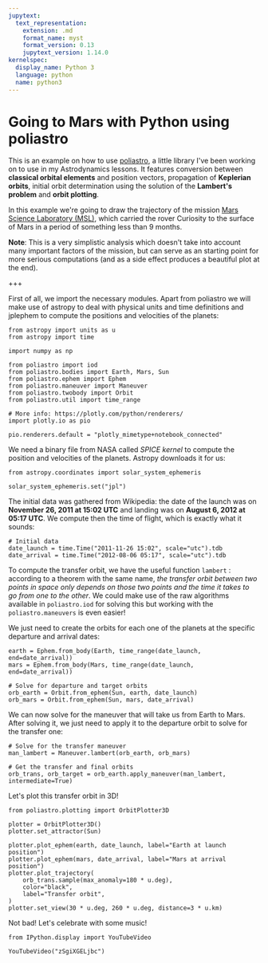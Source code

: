 ```yaml
---
jupytext:
  text_representation:
    extension: .md
    format_name: myst
    format_version: 0.13
    jupytext_version: 1.14.0
kernelspec:
  display_name: Python 3
  language: python
  name: python3
---
```


# Going to Mars with Python using poliastro

This is an example on how to use [poliastro](https://github.com/poliastro/poliastro), a little library I've been working on to use in my Astrodynamics lessons. It features conversion between **classical orbital elements** and position vectors, propagation of **Keplerian orbits**, initial orbit determination using the solution of the **Lambert's problem** and **orbit plotting**.

In this example we're going to draw the trajectory of the mission [Mars Science Laboratory (MSL)](http://mars.jpl.nasa.gov/msl/), which carried the rover Curiosity to the surface of Mars in a period of something less than 9 months.

**Note**: This is a very simplistic analysis which doesn't take into account many important factors of the mission, but can serve as an starting point for more serious computations (and as a side effect produces a beautiful plot at the end).

+++

First of all, we import the necessary modules. Apart from poliastro we will make use of astropy to deal with physical units and time definitions and jplephem to compute the positions and velocities of the planets:

```{code-cell}
from astropy import units as u
from astropy import time

import numpy as np

from poliastro import iod
from poliastro.bodies import Earth, Mars, Sun
from poliastro.ephem import Ephem
from poliastro.maneuver import Maneuver
from poliastro.twobody import Orbit
from poliastro.util import time_range
```

```{code-cell}
# More info: https://plotly.com/python/renderers/
import plotly.io as pio

pio.renderers.default = "plotly_mimetype+notebook_connected"
```

We need a binary file from NASA called *SPICE kernel* to compute the position and velocities of the planets. Astropy downloads it for us:

```{code-cell}
from astropy.coordinates import solar_system_ephemeris

solar_system_ephemeris.set("jpl")
```

The initial data was gathered from Wikipedia: the date of the launch was on **November 26, 2011 at 15:02 UTC** and landing was on **August 6, 2012 at 05:17 UTC**. We compute then the time of flight, which is exactly what it sounds:

```{code-cell}
# Initial data
date_launch = time.Time("2011-11-26 15:02", scale="utc").tdb
date_arrival = time.Time("2012-08-06 05:17", scale="utc").tdb
```

To compute the transfer orbit, we have the useful function `lambert` : according to a theorem with the same name, *the transfer orbit between two points in space only depends on those two points and the time it takes to go from one to the other*. We could make use of the raw algorithms available in `poliastro.iod` for solving this but working with the `poliastro.maneuvers` is even easier!

We just need to create the orbits for each one of the planets at the specific departure and arrival dates:

```{code-cell}
earth = Ephem.from_body(Earth, time_range(date_launch, end=date_arrival))
mars = Ephem.from_body(Mars, time_range(date_launch, end=date_arrival))
```

```{code-cell}
# Solve for departure and target orbits
orb_earth = Orbit.from_ephem(Sun, earth, date_launch)
orb_mars = Orbit.from_ephem(Sun, mars, date_arrival)
```

We can now solve for the maneuver that will take us from Earth to Mars. After solving it, we just need to apply it to the departure orbit to solve for the transfer one:

```{code-cell}
# Solve for the transfer maneuver
man_lambert = Maneuver.lambert(orb_earth, orb_mars)

# Get the transfer and final orbits
orb_trans, orb_target = orb_earth.apply_maneuver(man_lambert, intermediate=True)
```

Let's plot this transfer orbit in 3D!

```{code-cell}
from poliastro.plotting import OrbitPlotter3D
```

```{code-cell}
plotter = OrbitPlotter3D()
plotter.set_attractor(Sun)

plotter.plot_ephem(earth, date_launch, label="Earth at launch position")
plotter.plot_ephem(mars, date_arrival, label="Mars at arrival position")
plotter.plot_trajectory(
    orb_trans.sample(max_anomaly=180 * u.deg),
    color="black",
    label="Transfer orbit",
)
plotter.set_view(30 * u.deg, 260 * u.deg, distance=3 * u.km)
```

Not bad! Let's celebrate with some music!

```{code-cell}
from IPython.display import YouTubeVideo

YouTubeVideo("zSgiXGELjbc")
```
